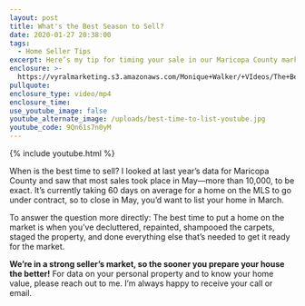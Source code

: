 ```yaml
---
layout: post
title: What's the Best Season to Sell?
date: 2020-01-27 20:38:00
tags:
  - Home Seller Tips
excerpt: Here’s my tip for timing your sale in our Maricopa County market.
enclosure: >-
  https://vyralmarketing.s3.amazonaws.com/Monique+Walker/+VIdeos/The+Best+Time+to+Sell+Your+Home.mp4
pullquote:
enclosure_type: video/mp4
enclosure_time:
use_youtube_image: false
youtube_alternate_image: /uploads/best-time-to-list-youtube.jpg
youtube_code: 9Qn61s7n0yM
---
```


{% include youtube.html %}

When is the best time to sell? I looked at last year’s data for Maricopa County and saw that most sales took place in May—more than 10,000, to be exact. It’s currently taking 60 days on average for a home on the MLS to go under contract, so to close in May, you’d want to list your home in March.&nbsp;

To answer the question more directly: The best time to put a home on the market is when you’ve decluttered, repainted, shampooed the carpets, staged the property, and done everything else that’s needed to get it ready for the market.&nbsp;

**We’re in a strong seller’s market, so the sooner you prepare your house the better\!** For data on your personal property and to know your home value, please reach out to me. I’m always happy to receive your call or email.